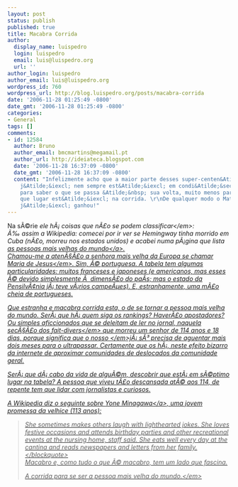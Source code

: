```yaml
---
layout: post
status: publish
published: true
title: Macabra Corrida
author:
  display_name: luispedro
  login: luispedro
  email: luis@luispedro.org
  url: ''
author_login: luispedro
author_email: luis@luispedro.org
wordpress_id: 760
wordpress_url: http://blog.luispedro.org/posts/macabra-corrida
date: '2006-11-28 01:25:49 -0800'
date_gmt: '2006-11-28 01:25:49 -0800'
categories:
- General
tags: []
comments:
- id: 12584
  author: Bruno
  author_email: bmcmartins@megamail.pt
  author_url: http://ideiateca.blogspot.com
  date: '2006-11-28 16:37:09 -0800'
  date_gmt: '2006-11-28 16:37:09 -0800'
  content: "Infelizmente acho que a maior parte desses super-centen&Atilde;&iexcl;rios
    j&Atilde;&iexcl; nem sempre est&Atilde;&iexcl; em condi&Atilde;&sect;&Atilde;&micro;es
    para saber o que se passa &Atilde;&nbsp; sua volta, muito menos para saber em
    que lugar est&Atilde;&iexcl; na corrida. \r\nDe qualquer modo o Matusal&Atilde;&copy;m
    j&Atilde;&iexcl; ganhou!"
---
```

<p>Na s&Atilde;&copy;rie <em>ele h&Atilde;&iexcl; coisas que n&Atilde;&pound;o se podem classificar<&#47;em>:<br />
&Atilde;&permil; assim a Wikipedia: comecei por ir ver se Hemingway tinha morrido em Cuba (n&Atilde;&pound;o, morreu nos estados unidos) e acabei numa p&Atilde;&iexcl;gina que lista <a href="http:&#47;&#47;www.grg.org&#47;Adams&#47;E.HTM">as pessoas mais velhas do mundo<&#47;a>.<br />
Chamou-me a aten&Atilde;&sect;&Atilde;&pound;o a senhora mais velha da Europa se chamar <em>Maria de Jesus<&#47;em>. Sim, &Atilde;&copy; portuguesa. A tabela tem algumas particularidades: muitos franceses e japoneses (e americanos, mas esses &Atilde;&copy; devido simplesmente &Atilde;&nbsp; dimens&Atilde;&pound;o do pa&Atilde;&shy;s; mas o estado da Pensilv&Atilde;&cent;nia j&Atilde;&iexcl; teve v&Atilde;&iexcl;rios campe&Atilde;&micro;es). E, estranhamente, uma m&Atilde;&pound;o cheia de portugueses.</p>
<p>Que estranha e macabra corrida esta, o de se tornar a pessoa mais velha do mundo. Ser&Atilde;&iexcl; que h&Atilde;&iexcl; quem siga os rankings? Haver&Atilde;&pound;o apostadores? Ou simples aficcionados que se deleitam de ler no jornal, naquela sec&Atilde;&sect;&Atilde;&pound;o dos <em>fait-divers<&#47;em> que morreu um senhor de 114 anos e 18 dias, porque significa que o <em>nosso <&#47;em>j&Atilde;&iexcl; s&Atilde;&sup3; precisa de aguentar mais dois meses para o ultrapassar. Certamente que os h&Atilde;&iexcl;, neste efeito bizarro da internete de aproximar comunidades de deslocados da comunidade geral.</p>
<p>Ser&Atilde;&iexcl; que d&Atilde;&iexcl; cabo da vida de algu&Atilde;&copy;m, descobrir que est&Atilde;&iexcl; em s&Atilde;&copy;ptimo lugar na tabela? A pessoa que viveu t&Atilde;&pound;o descansada at&Atilde;&copy; aos 114, de repente tem que lidar com jornalistas e curiosos.</p>
<p>A Wikipedia diz o seguinte sobre <a href="http:&#47;&#47;en.wikipedia.org&#47;wiki&#47;Yone_Minagawa">Yone Minagawa<&#47;a>, uma jovem promessa da velhice (113 anos):</p>
<blockquote><p>She sometimes makes others laugh with lighthearted jokes. She loves festive occasions and attends birthday parties and other recreational events at the nursing home, staff said. She eats well every day at the cantina and reads newspapers and letters from her family.<&#47;blockquote><br />
Macabro e, como tudo o que &Atilde;&copy; macabro, tem um lado que fascina.</p>
<p><em>A corrida para se ser a pessoa mais velha do mundo.<&#47;em></p>
